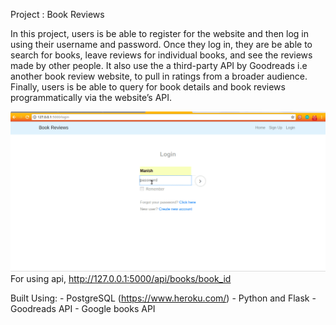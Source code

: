 Project : Book Reviews

In this project, users is be able to register for the website and then log in using their username and password. Once they log in, they are be able to search for books, leave reviews for individual books, and see the reviews made by other people. 
It also use the a third-party API by Goodreads i.e another book review website, to pull in ratings from a broader audience. Finally, users is be able to query for book details and book reviews programmatically via the website’s API.

![](sample.gif)
For using api, http://127.0.0.1:5000/api/books/book_id

Built Using:
    - PostgreSQL (https://www.heroku.com/)
    - Python and Flask
    - Goodreads API
    - Google books API